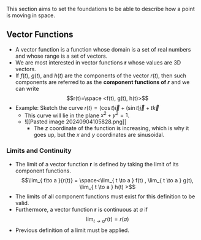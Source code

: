 This section aims to set the foundations to be able to describe how a point is moving in space. 
## Vector Functions
- A vector function is a function whose domain is a set of real numbers and whose range is a set of vectors. 
- We are most interested in vector functions **r** whose values are 3D vectors.
- If $f(t)$, $g(t)$, and $h(t)$ are the components of the vector $r(t)$, then such components are referred to as the **component functions of $r$** and we can write $$r(t)=\space <f(t), g(t), h(t)>$$
- Example: Sketch the curve $r(t)=(\cos t)\vec{i}+(\sin t)\vec{j}+t\vec{k}$
	- This curve will lie in the plane $x^2 + y^2=1$. 
	- ![[Pasted image 20240904105828.png]]
		- The $z$ coordinate of the function is increasing, which is why it goes up, but the $x$ and $y$ coordinates are sinusoidal. 
### Limits and Continuity
- The limit of a vector function **r** is defined by taking the limit of its component functions. $$\lim_{  t\to a }{r(t)} = \space<\lim_{ t \to a } f(t) , \lim_{ t \to a } g(t), \lim_{ t \to a } h(t)  >$$
- The limits of all component functions must exist for this definition to be valid.
- Furthermore, a vector function $\textbf{r}$ is continuous at $a$ if$$\lim_{ t \to a }r(t)=r(a) $$
- Previous definition of a limit must be applied.